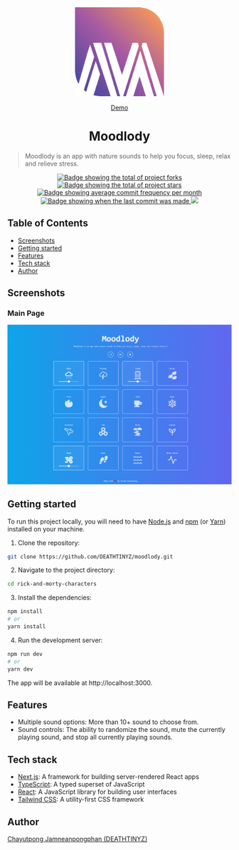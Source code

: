 <div align="center" id="top">
<img src='/public/assets/moodlody.png' width='200'/>

<a href="https://moodlody.vercel.app/">Demo</a>

</div>

<div align="center">
  <h1>Moodlody</h1>
</div>

> Moodlody is an app with nature sounds to help you focus, sleep, relax and relieve stress.

<p align="center">
  <a href="https://github.com/DEATHTINYZ/moodlody/fork" target="_blank">
    <img src="https://img.shields.io/github/forks/DEATHTINYZ/moodlody?" alt="Badge showing the total of project forks"/>
  </a>

  <a href="https://github.com/DEATHTINYZ/moodlody/stargazers" target="_blank">
    <img src="https://img.shields.io/github/stars/DEATHTINYZ/moodlody?" alt="Badge showing the total of project stars"/>
  </a>

  <a href="https://github.com/DEATHTINYZ/moodlody/commits/main" target="_blank">
    <img src="https://img.shields.io/github/commit-activity/m/DEATHTINYZ/moodlody?" alt="Badge showing average commit frequency per month"/>
  </a>

  <a href="https://github.com/DEATHTINYZ/moodlody/commits/main" target="_blank">
    <img src="https://img.shields.io/github/last-commit/DEATHTINYZ/moodlody?" alt="Badge showing when the last commit was made"/>
  </a>

  <img src='https://wakatime.com/badge/user/59564192-3b33-4d25-b612-a7ef7bd0c4d7/project/465c8a05-e8a0-4214-b1c4-9ab2b086bc19.svg' />
</p>

## Table of Contents

- [Screenshots](#screenshots)
- [Getting started](#getting-started)
- [Features](#features)
- [Tech stack](#tech-stack)
- [Author](#author)

## Screenshots

### Main Page

![Example screenshot](/public/assets/example-1.png)

## Getting started

To run this project locally, you will need to have [Node.js](https://nodejs.org/en/) and [npm](https://www.npmjs.com/) (or [Yarn](https://yarnpkg.com/)) installed on your machine.

1. Clone the repository:

```bash
git clone https://github.com/DEATHTINYZ/moodlody.git
```

2. Navigate to the project directory:

```bash
cd rick-and-morty-characters
```

3. Install the dependencies:

```bash
npm install
# or
yarn install
```

4. Run the development server:

```bash
npm run dev
# or
yarn dev
```

The app will be available at http://localhost:3000.

## Features

- Multiple sound options: More than 10+ sound to choose from.
- Sound controls: The ability to randomize the sound, mute the currently playing sound, and stop all currently playing sounds.

## Tech stack

- [Next.js](https://nextjs.org/): A framework for building server-rendered React apps
- [TypeScript](https://www.typescriptlang.org/): A typed superset of JavaScript
- [React](https://reactjs.org/): A JavaScript library for building user interfaces
- [Tailwind CSS](https://tailwindcss.com/): A utility-first CSS framework

## Author

[Chayutpong Jamneanpongphan (DEATHTINYZ)](https://www.instagram.com/ur.ddream/)

